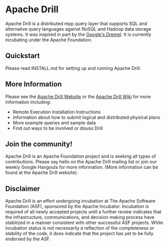 # Apache Drill

Apache Drill is a distributed mpp query layer that supports SQL and alternative query languages against NoSQL and Hadoop data storage systems.  It was inspired in part by the [Google's Dremel](http://research.google.com/pubs/pub36632.html).  It is currently incubating under the Apache Foundation.

## Quickstart

Please read INSTALL.md for setting up and running Apache Drill.

## More Information
Please see the [Apache Drill Website](http://incubator.apache.org/drill/) or the [Apache Drill Wiki](https://cwiki.apache.org/confluence/display/DRILL/Apache+Drill+Wiki) for more information including:

 * Remote Execution Installation Instructions
 * Information about how to submit logical and distributed physical plans
 * More example queries and sample data
 * Find out ways to be involved or disuss Drill


## Join the community!
Apache Drill is an Apache Foundation project and is seeking all types of contributions.  Please say hello on the Apache Drill mailing list or join our weekly Google Hangouts for more information.  (More information can be found at the Apache Drill website).

## Disclaimer
Apache Drill is an effort undergoing incubation at The Apache Software Foundation (ASF), sponsored by the Apache Incubator. Incubation is required of all newly accepted projects until a further review indicates that the infrastructure, communications, and decision making process have stabilized in a manner consistent with other successful ASF projects. While incubation status is not necessarily a reflection of the completeness or stability of the code, it does indicate that the project has yet to be fully endorsed by the ASF.
